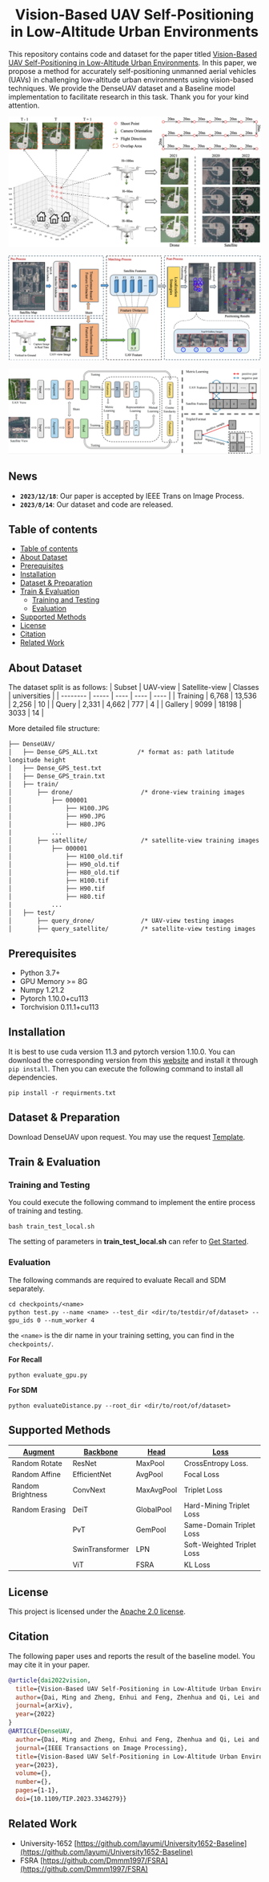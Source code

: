 <h1 align="center"> Vision-Based UAV Self-Positioning in Low-Altitude Urban Environments </h1>

This repository contains code and dataset for the paper titled [Vision-Based UAV Self-Positioning in Low-Altitude Urban Environments](https://arxiv.org/abs/2201.09201). In this paper, we propose a method for accurately self-positioning unmanned aerial vehicles (UAVs) in challenging low-altitude urban environments using vision-based techniques. We provide the DenseUAV dataset and a Baseline model implementation to facilitate research in this task. Thank you for your kind attention.

![](https://github.com/Dmmm1997/DenseUAV/blob/main/docs/images/data.jpg)

![](https://github.com/Dmmm1997/DenseUAV/blob/main/docs/images/framework.jpg)

![](https://github.com/Dmmm1997/DenseUAV/blob/main/docs/images/model.png)

## News
- **`2023/12/18`**: Our paper is accepted by IEEE Trans on Image Process.
- **`2023/8/14`**: Our dataset and code are released.


## Table of contents
- [Table of contents](#table-of-contents)
- [About Dataset](#about-dataset)
- [Prerequisites](#prerequisites)
- [Installation](#installation)
- [Dataset \& Preparation](#dataset--preparation)
- [Train \& Evaluation](#train--evaluation)
  - [Training and Testing](#training-and-testing)
  - [Evaluation](#evaluation)
- [Supported Methods](#supported-methods)
- [License](#license)
- [Citation](#citation)
- [Related Work](#related-work)

## About Dataset
The dataset split is as follows: 
| Subset    | UAV-view  | Satellite-view    | Classes   | universities  |
| --------  | -----     | ----              |  ----     | ----          |
| Training  | 6,768     | 13,536            | 2,256     | 10            |
| Query     | 2,331     | 4,662             | 777       | 4             |
| Gallery   | 9099      | 18198             | 3033      | 14            |

More detailed file structure:
```
├── DenseUAV/
│   ├── Dense_GPS_ALL.txt           /* format as: path latitude longitude height
│   ├── Dense_GPS_test.txt
│   ├── Dense_GPS_train.txt
│   ├── train/
│       ├── drone/                   /* drone-view training images 
│           ├── 000001
│               ├── H100.JPG
│               ├── H90.JPG
│               ├── H80.JPG
|           ...
│       ├── satellite/               /* satellite-view training images       
│           ├── 000001
│               ├── H100_old.tif
│               ├── H90_old.tif
│               ├── H80_old.tif
│               ├── H100.tif
│               ├── H90.tif
│               ├── H80.tif
|           ...
│   ├── test/
│       ├── query_drone/             /* UAV-view testing images  
│       ├── query_satellite/         /* satellite-view testing images       
```


## Prerequisites
- Python 3.7+
- GPU Memory >= 8G
- Numpy 1.21.2
- Pytorch 1.10.0+cu113
- Torchvision 0.11.1+cu113

## Installation
It is best to use cuda version 11.3 and pytorch version 1.10.0. You can download the corresponding version from this [website](https://download.pytorch.org/whl/torch_stable.html) and install it through `pip install`. Then you can execute the following command to install all dependencies.
```
pip install -r requirments.txt
```

## Dataset & Preparation
Download DenseUAV upon request. You may use the request [Template](https://github.com/Dmmm1997/DenseUAV//blob/main/docs/Request.md).

## Train & Evaluation

### Training and Testing
You could execute the following command to implement the entire process of training and testing.
```
bash train_test_local.sh 
```
The setting of parameters in **train_test_local.sh** can refer to [Get Started](https://github.com/Dmmm1997/DenseUAV//blob/main/docs/Get_started).

### Evaluation
The following commands are required to evaluate Recall and SDM separately.
```
cd checkpoints/<name>
python test.py --name <name> --test_dir <dir/to/testdir/of/dataset> --gpu_ids 0 --num_worker 4
```
the `<name>` is the dir name in your training setting, you can find in the `checkpoints/`.



**For Recall**
```
python evaluate_gpu.py
```

**For SDM**
```
python evaluateDistance.py --root_dir <dir/to/root/of/dataset>
```



## Supported Methods

|  <u>Augment</u>   | <u>Backbone</u> | <u>Head</u> |  <u>Loss</u>                  |
| --------          | --------        | ------      |  ------                       |
| Random Rotate     |  ResNet         | MaxPool     | CrossEntropy Loss.            |
| Random Affine     |  EfficientNet   | AvgPool     | Focal Loss                  |
| Random Brightness |  ConvNext       | MaxAvgPool  | Triplet Loss                  |
| Random Erasing    |  DeiT           | GlobalPool  | Hard-Mining Triplet Loss      |
|                   |  PvT            | GemPool     | Same-Domain Triplet Loss      |
|                   |  SwinTransformer| LPN         | Soft-Weighted Triplet Loss    |
|                   |  ViT            | FSRA        | KL Loss                       |


## License
This project is licensed under the [Apache 2.0 license](https://github.com/Dmmm1997/DenseUAV//blob/main/LICENSE).

## Citation
The following paper uses and reports the result of the baseline model. You may cite it in your paper.
```bibtex
@article{dai2022vision,
  title={Vision-Based UAV Self-Positioning in Low-Altitude Urban Environments},
  author={Dai, Ming and Zheng, Enhui and Feng, Zhenhua and Qi, Lei and Zhuang, Jiedong and Yang, Wankou},
  journal={arXiv},
  year={2022}
}
@ARTICLE{DenseUAV,
  author={Dai, Ming and Zheng, Enhui and Feng, Zhenhua and Qi, Lei and Zhuang, Jiedong and Yang, Wankou},
  journal={IEEE Transactions on Image Processing}, 
  title={Vision-Based UAV Self-Positioning in Low-Altitude Urban Environments}, 
  year={2023},
  volume={},
  number={},
  pages={1-1},
  doi={10.1109/TIP.2023.3346279}}
```



## Related Work
- University-1652 [https://github.com/layumi/University1652-Baseline](https://github.com/layumi/University1652-Baseline)
- FSRA [https://github.com/Dmmm1997/FSRA](https://github.com/Dmmm1997/FSRA)
